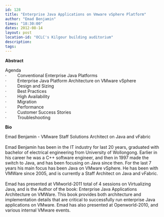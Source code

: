 ```yaml
---
id: 128
title: "Enterprise Java Applications on Vmware vSphere Platform"
author: "Emad Benjamin"
times: "18:30:00"
dates: 2012-08-14
layout: post
location-id: "OCLC's Kilgour building auditorium"  
description: 
tags: 
---
```

 **Abstract**

Agenda  
·&nbsp;&nbsp;&nbsp;&nbsp;&nbsp;&nbsp;&nbsp;&nbsp; Conventional Enterprise Java Platforms  
·&nbsp;&nbsp;&nbsp;&nbsp;&nbsp;&nbsp;&nbsp;&nbsp; Enterprise Java Platform Architecture on VMware vSphere  
·&nbsp;&nbsp;&nbsp;&nbsp;&nbsp;&nbsp;&nbsp;&nbsp; Design and Sizing  
·&nbsp;&nbsp;&nbsp;&nbsp;&nbsp;&nbsp;&nbsp;&nbsp; Best Practices  
·&nbsp;&nbsp;&nbsp;&nbsp;&nbsp;&nbsp;&nbsp;&nbsp; High Availability  
·&nbsp;&nbsp;&nbsp;&nbsp;&nbsp;&nbsp;&nbsp;&nbsp; Migration  
·&nbsp;&nbsp;&nbsp;&nbsp;&nbsp;&nbsp;&nbsp;&nbsp; Performance  
·&nbsp;&nbsp;&nbsp;&nbsp;&nbsp;&nbsp;&nbsp;&nbsp; Customer Success Stories  
·&nbsp;&nbsp;&nbsp;&nbsp;&nbsp;&nbsp;&nbsp;&nbsp; Troubleshooting  

**Bio**

Emad Benjamin - VMware Staff Solutions Architect on Java and vFabric  
&nbsp;  
Emad Benjamin has been in the IT industry for last 20 years, graduated with bachelor of electrical engineering from University of Wollongong. Earlier in his career he was a C++ software engineer, and then in 1997 made the switch to Java, and has been focusing on Java since then. For the last 7 years his main focus has been Java on VMware vSphere. He has been with VMWare since 2005, and is currently a Staff Architect on Java and vFabric.  
&nbsp;  
Emad has presented at VMworld-2011 total of 4 sessions on Virtualizing Java, and is the Author of the book: Enterprise Java Applications Architecture on VMWare. This book provides both architecture and implementation details that are critical to successfully run enterprise Java applications on VMware. Emad has also presented at Openworld-2010, and various internal VMware events.


